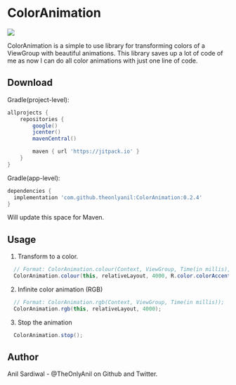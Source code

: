 ColorAnimation
=====

[![](https://jitpack.io/v/theonlyanil/ColorAnimation.svg)](https://jitpack.io/#theonlyanil/ColorAnimation)

ColorAnimation is a simple to use library for transforming colors of a ViewGroup with beautiful animations. 
This library saves up a lot of code of me as now I can do all color animations with just one line of code.

Download
--------

Gradle(project-level):

```gradle
allprojects {
    repositories {
        google()
        jcenter()
        mavenCentral()

        maven { url 'https://jitpack.io' }
    }
}
```

Gradle(app-level):

```gradle
dependencies {
  implementation 'com.github.theonlyanil:ColorAnimation:0.2.4'
}
```


Will update this space for Maven.

Usage
----

1. Transform to a color.
```java
  // Format: ColorAnimation.colour(Context, ViewGroup, Time(in millis), Color);
  ColorAnimation.colour(this, relativeLayout, 4000, R.color.colorAccent);
```

2. Infinite color animation (RGB)
```java
  // Format: ColorAnimation.rgb(Context, ViewGroup, Time(in millis));
  ColorAnimation.rgb(this, relativeLayout, 4000);
```

3. Stop the animation
```java
  ColorAnimation.stop();
```

Author
------
Anil Sardiwal - @TheOnlyAnil on Github and Twitter.
